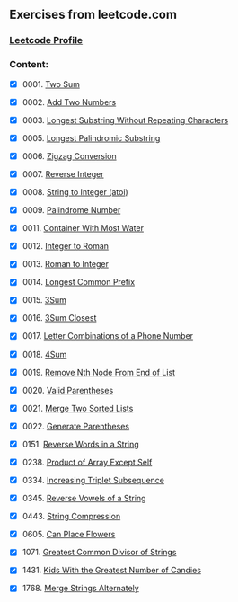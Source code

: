 ## Exercises from leetcode.com

### [Leetcode Profile](https://leetcode.com/u/DruzhininYury/)

### Content:
- [x] 0001.&nbsp;[Two Sum](descriptions/problem0001.md)
- [x] 0002.&nbsp;[Add Two Numbers](descriptions/problem0002.md)
- [x] 0003.&nbsp;[Longest Substring Without Repeating Characters](descriptions/problem0003.md)
- [x] 0005.&nbsp;[Longest Palindromic Substring](descriptions/problem0005.md)
- [x] 0006.&nbsp;[Zigzag Conversion](descriptions/problem0006.md)
- [x] 0007.&nbsp;[Reverse Integer](descriptions/problem0007.md)
- [x] 0008.&nbsp;[String to Integer (atoi)](descriptions/problem0008.md)
- [x] 0009.&nbsp;[Palindrome Number](descriptions/problem0009.md)
- [x] 0011.&nbsp;[Container With Most Water](descriptions/problem0011.md)
- [x] 0012.&nbsp;[Integer to Roman](descriptions/problem0012.md)
- [x] 0013.&nbsp;[Roman to Integer](descriptions/problem0013.md)
- [x] 0014.&nbsp;[Longest Common Prefix](descriptions/problem0014.md)
- [x] 0015.&nbsp;[3Sum](descriptions/problem0015.md)
- [x] 0016.&nbsp;[3Sum Closest](descriptions/problem0016.md)
- [x] 0017.&nbsp;[Letter Combinations of a Phone Number](descriptions/problem0017.md)
- [x] 0018.&nbsp;[4Sum](descriptions/problem0018.md)
- [x] 0019.&nbsp;[Remove Nth Node From End of List](descriptions/problem0019.md)
- [x] 0020.&nbsp;[Valid Parentheses](descriptions/problem0020.md)
- [x] 0021.&nbsp;[Merge Two Sorted Lists](descriptions/problem0021.md)
- [x] 0022.&nbsp;[Generate Parentheses](descriptions/problem0022.md)
- [x] 0151.&nbsp;[Reverse Words in a String](descriptions/problem0151.md)
- [x] 0238.&nbsp;[Product of Array Except Self](descriptions/problem0238.md)
- [x] 0334.&nbsp;[Increasing Triplet Subsequence](descriptions/problem0334.md)
- [x] 0345.&nbsp;[Reverse Vowels of a String](descriptions/problem0345.md)
- [x] 0443.&nbsp;[String Compression](descriptions/problem0443.md)
- [x] 0605.&nbsp;[Can Place Flowers](descriptions/problem0605.md)
- [x] 1071.&nbsp;[Greatest Common Divisor of Strings](descriptions/problem1071.md)
- [x] 1431.&nbsp;[Kids With the Greatest Number of Candies](descriptions/problem1431.md)
- [x] 1768.&nbsp;[Merge Strings Alternately](descriptions/problem1768.md)

